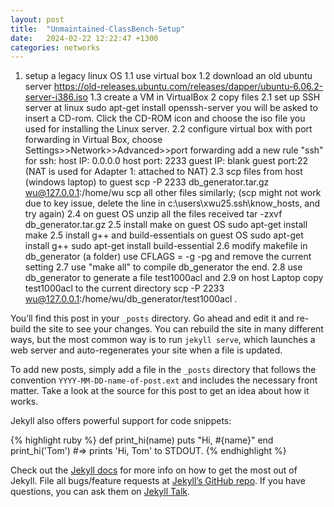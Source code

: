```yaml
---
layout: post
title:  "Unmaintained-ClassBench-Setup"
date:   2024-02-22 12:22:47 +1300
categories: networks
---
```

1. setup a legacy linux OS
1.1 use virtual box
1.2 download an old ubuntu server
  https://old-releases.ubuntu.com/releases/dapper/ubuntu-6.06.2-server-i386.iso
1.3 create a VM in VirtualBox
2 copy files
2.1 set up SSH server at linux
sudo apt-get install openssh-server
you will be asked to insert a CD-rom. Click the CD-ROM icon and choose the iso file you used for installing the Linux server. 
2.2 configure virtual box with port forwarding
    in Virtual Box, choose Settings>>Network>>Advanced>>port forwarding
    add a new rule "ssh" for ssh:
    host IP: 0.0.0.0
    host port: 2233
    guest IP: blank
    guest port:22
(NAT is used for Adapter 1: attached to NAT)
2.3 scp files from host (windows laptop) to guest
scp -P 2233 db_generator.tar.gz wu@127.0.0.1:/home/wu
scp all other files similarly;
(scp might not work due to key issue, delete the line in c:\users\xwu25\.ssh\know_hosts, and try again)
2.4 on guest OS unzip all the files received
tar -zxvf db_generator.tar.gz
2.5 install make on guest OS
sudo apt-get install make
2.5 install g++ and build-essentials on guest OS
sudo apt-get install g++
sudo apt-get install build-essential
2.6 modify makefile in db_generator (a folder)
use CFLAGS = -g -pg and remove the current setting
2.7 use "make all" to compile db_generator
the end. 
2.8 use db_generator to generate a file test1000acl and 
2.9 on host Laptop copy test1000acl to the current directory
  scp -P 2233 wu@127.0.0.1:/home/wu/db_generator/test1000acl .


You’ll find this post in your `_posts` directory. Go ahead and edit it and re-build the site to see your changes. You can rebuild the site in many different ways, but the most common way is to run `jekyll serve`, which launches a web server and auto-regenerates your site when a file is updated.

To add new posts, simply add a file in the `_posts` directory that follows the convention `YYYY-MM-DD-name-of-post.ext` and includes the necessary front matter. Take a look at the source for this post to get an idea about how it works.

Jekyll also offers powerful support for code snippets:

{% highlight ruby %}
def print_hi(name)
  puts "Hi, #{name}"
end
print_hi('Tom')
#=> prints 'Hi, Tom' to STDOUT.
{% endhighlight %}

Check out the [Jekyll docs][jekyll-docs] for more info on how to get the most out of Jekyll. File all bugs/feature requests at [Jekyll’s GitHub repo][jekyll-gh]. If you have questions, you can ask them on [Jekyll Talk][jekyll-talk].

[jekyll-docs]: http://jekyllrb.com/docs/home
[jekyll-gh]:   https://github.com/jekyll/jekyll
[jekyll-talk]: https://talk.jekyllrb.com/
